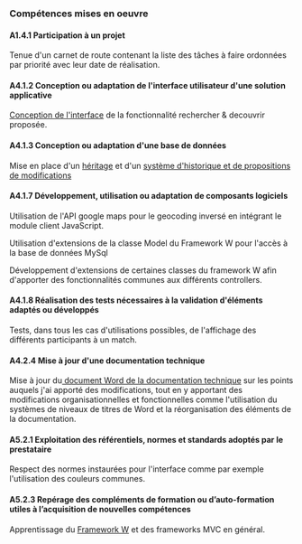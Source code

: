 ### Compétences mises en oeuvre

#### A1.4.1 Participation à un projet

Tenue d'un carnet de route contenant la liste des tâches à faire ordonnées par
priorité avec leur date de réalisation.
<!-- scan needed -->

#### A4.1.2 Conception ou adaptation de l'interface utilisateur d'une solution applicative 

[Conception de l'interface](https://drive.google.com/file/d/1OrqARJ34OrO9ZEeH8DfEn5ZpxthuXTlpTw/view?usp=sharing)
de la fonctionnalité rechercher & decouvrir proposée.

#### A4.1.3 Conception ou adaptation d'une base de données

Mise en place d'un [héritage](https://drive.google.com/file/d/1KzQZWzvw63IDBvN0vqiZ-D6d0V2C3Os9Dg/view?usp=sharing)
et d'un [système d'historique et de propositions de modifications](https://drive.google.com/file/d/1JuGHVwsqAeDLv0cG72yiHzIJ5o_oiRc0xQ/view?usp=sharing)

#### A4.1.7 Développement, utilisation ou adaptation de composants logiciels 

Utilisation de l'API google maps pour le geocoding inversé en intégrant
le module client JavaScript.

Utilisation d'extensions de la classe Model du Framework W pour l'accès
à la base de données MySql

Développement d'extensions de certaines classes du framework W afin
d'apporter des fonctionnalités communes aux différents controllers.

#### A4.1.8 Réalisation des tests nécessaires à la validation d'éléments adaptés ou développés

Tests, dans tous les cas d'utilisations possibles, de l'affichage des
différents participants à un match.

#### A4.2.4 Mise à jour d'une documentation technique

Mise à jour du[ document Word de la documentation technique](https://drive.google.com/file/d/1cHmFpyN4KRFNWPXJEayMkg6MLUjrRojF/view?usp=sharing) sur les points
auquels j'ai apporté des modifications, tout en y apportant des modifications
organisationnelles et fonctionnelles comme l'utilisation du systèmes de niveaux
de titres de Word et la réorganisation des éléments de la documentation.

#### A5.2.1 Exploitation des référentiels, normes et standards adoptés par le prestataire

Respect des normes instaurées pour l'interface comme par exemple l'utilisation des couleurs communes.

#### A5.2.3 Repérage des compléments de formation ou d’auto-formation utiles à l’acquisition de nouvelles compétences

Apprentissage du [Framework W](https://github.com/axessweb/W) et des frameworks MVC en général.